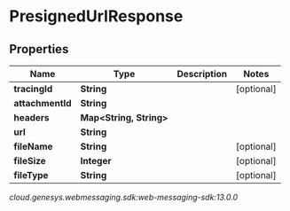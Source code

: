 # PresignedUrlResponse


## Properties

| Name | Type | Description | Notes |
| ------------ | ------------- | ------------- | ------------- |
| **tracingId** | **String** |  |  [optional] |
| **attachmentId** | **String** |  |  |
| **headers** | **Map&lt;String, String&gt;** |  |  |
| **url** | **String** |  |  |
| **fileName** | **String** |  |  [optional] |
| **fileSize** | **Integer** |  |  [optional] |
| **fileType** | **String** |  |  [optional] |




_cloud.genesys.webmessaging.sdk:web-messaging-sdk:13.0.0_
